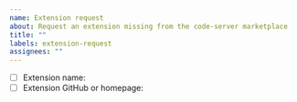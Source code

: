 ```yaml
---
name: Extension request
about: Request an extension missing from the code-server marketplace
title: ""
labels: extension-request
assignees: ""
---
```


<!--
Details on the code-server extension marketplace are at

https://github.com/Wromo/sv-code-server/blob/master/docs/FAQ.md#whats-the-deal-with-extensions

Please fill in the issue template!
-->

- [ ] Extension name:
- [ ] Extension GitHub or homepage:
